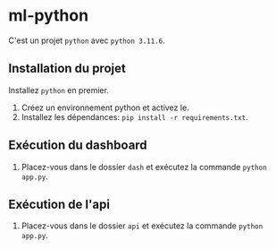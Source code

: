 # ml-python

C'est un projet `python` avec `python 3.11.6`.

## Installation du projet

Installez `python` en premier.

1. Créez un environnement python et activez le.
2. Installez les dépendances: `pip install -r requirements.txt`.

## Exécution du dashboard
1. Placez-vous dans le dossier `dash` et exécutez la commande `python app.py`.

## Exécution de l'api
1. Placez-vous dans le dossier `api` et exécutez la commande `python app.py`.